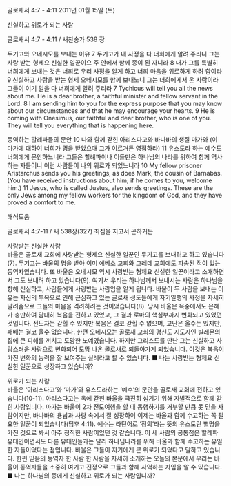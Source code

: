 골로새서 4:7 - 4:11 
2011년 01월 15일 (토)

신실하고 위로가 되는 사람



골로새서 4:7 - 4:11 / 새찬송가 538 장


두기고와 오네시모를 보내는 이유
7 두기고가 내 사정을 다 너희에게 알려 주리니 그는 사랑 받는 형제요 신실한 일꾼이요 주 안에서 함께 종이 된 자니라 8 내가 그를 특별히 너희에게 보내는 것은 너희로 우리 사정을 알게 하고 너희 마음을 위로하게 하려 함이라 9 신실하고 사랑을 받는 형제 오네시모를 함께 보내노니 그는 너희에게서 온 사람이라 그들이 여기 일을 다 너희에게 알려 주리라
7 Tychicus will tell you all the news about me. He is a dear brother, a faithful minister and fellow servant in the Lord. 8 I am sending him to you for the express purpose that you may know about our circumstances and that he may encourage your hearts. 9 He is coming with Onesimus, our faithful and dear brother, who is one of you. They will tell you everything that is happening here.

동역하는 할례파들의 문안 
10 나와 함께 갇힌 아리스다고와 바나바의 생질 마가와 (이 마가에 대하여 너희가 명을 받았으매 그가 이르거든 영접하라) 11 유스도라 하는 예수도 너희에게 문안하느니라 그들은 할례파이나 이들만은 하나님의 나라를 위하여 함께 역사하는 자들이니 이런 사람들이 나의 위로가 되었느니라
10 My fellow prisoner Aristarchus sends you his greetings, as does Mark, the cousin of Barnabas. (You have received instructions about him; if he comes to you, welcome him.) 11 Jesus, who is called Justus, also sends greetings. These are the only Jews among my fellow workers for the kingdom of God, and they have proved a comfort to me.

해석도움





골로새서 4:7-11 / 새 538장(327) 죄짐을 지고서 곤하거든

사랑받는 신실한 사람  
바울은 골로새 교회에 사랑받는 형제요 신실한 일꾼인 두기고를 보내려고 하고 있습니다(7). 두기고는 바울의 명을 받아 이미 에베소 교회와 그레데 교회에도 파송된 적이 있는 동역자였습니다. 또 바울은 오네시모 역시 사랑받는 형제요 신실한 일꾼이라고 소개하면서 그도 보내려 하고 있습니다(9). 여기서 우리는 하나님께서 보내시는 사람은 하나님을 향해 신실하고, 사람들에게 사랑받는 사람임을 알게 됩니다. 바울이 두 사람을 보내는 이유는 자신의 투옥으로 인해 근심하고 있는 골로새 성도들에게 자기일행의 사정을 자세히 알려줌으로 그들의 마음을 격려하려는 것이었습니다(8). 당시 바울은 옥중에서도 은혜가 충만하여 담대히 복음을 전하고 있었고, 그 결과 로마의 핵심부까지 변화되고 있었던 것입니다. 전도자는 갇힐 수 있지만 복음은 결코 갇힐 수 없으며, 고난은 올수는 있지만, 패배는 결코 올수 없습니다. 한편 오네시모는 골로새 교회의 평신도 지도자인 빌레몬의 집에 큰 피해를 끼치고 도망한 노예였습니다. 하지만 그리스도를 만난 그는 신실하고 사랑스러운 사람으로 변화되어 도망 나온 골로새로 되돌아가게 되었습니다. 이것은 복음이 가진 변화의 능력을 잘 보여주는 실례라고 할 수 있습니다. 
■ 나는 사랑받는 형제요 신실한 일꾼으로 성장하고 있습니까? 

위로가 되는 사람  
바울은 ‘아리스다고’와 ‘마가’와 유스도라하는 ‘예수’의 문안을 골로새 교회에 전하고 있습니다(10-11). 아리스다고는 옥에 갇힌 바울을 극진히 섬기기 위해 자발적으로 함께 갇힌 사람입니다. 마가는 바울이 2차 전도여행을 할 때 동행하기를 거부할 만큼 못 믿을 사람이지만, 바나바의 용납과 사랑 속에서 잘 성장하여 이제는 바울과 함께 수고하는 꼭 필요한 일꾼이 되었습니다(딤후 4:11). 예수는 라틴어로 ‘정의’라는 뜻의 유스도란 별명을 가진 것으로 봐서 아주 정직한 사람이었던 것 같습니다. 이 세 사람의 공통점은 할례파 유대인이면서도 다른 유대인들과는 달리 하나님나라를 위해 바울과 함께 수고하는 유일한 자들이었다는 점입니다. 바울은 그들이 자기에게 큰 위로가 되었다고 말하고 있습니다. 한편 믿음의 동역자 한 사람 한 사람을 자세히 소개하는 오늘의 본문에서 우리는 바울이 동역자들을 소중히 여기고 진정으로 그들과 함께 사역하는 자임을 알 수 있습니다.  
■ 나는 하나님의 종에게 신실하고 위로가 되는 사람입니까?